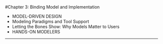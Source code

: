 #Chapter 3: Binding Model and Implementation

- MODEL-DRIVEN DESIGN
- Modeling Paradigms and Tool Support
- Letting the Bones Show: Why Models Matter to Users
- HANDS-ON MODELERS

---
